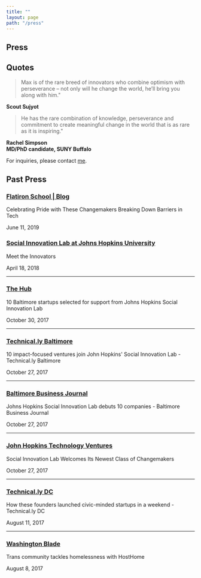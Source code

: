```yaml
---
title: ""
layout: page
path: "/press"
---
```

<h2>Press</h2>
<div>
<h2 class="header">Quotes</h2>
   <blockquote>Max is of the rare breed of innovators who combine optimism with perseverance – not only will he change the world, he’ll bring you along with him."</blockquote>
   <div class="right"><strong>Scout Sujyot</strong></div>
    <blockquote>He has the rare combination of knowledge, perseverance and commitment to create meaningful change in the world that is as rare as it is inspiring."</blockquote>
   <div class="right"><strong>Rachel Simpson<br /></strong><strong>MD/PhD candidate, </strong><strong>SUNY Buffalo</strong></div>
<div>

<p>For inquiries, please contact <a href="mailto:max@smartlogic.io">me</a>.</p>

<h2 class="header">Past Press</h2>

<!-- Flatiron School Blog Post For Pride -->
<a href="http://bit.ly/2WCSxs1">
    <h3 class ="presstitle">Flatiron School | Blog</h3></a>

<div class = "grid-x">
    <p class = "cell large-15 small-15">Celebrating Pride with  These Changemakers Breaking Down Barriers in Tech</p>
    <p class = "date cell large-5 small-5">June 11, 2019</p>
</div>
<!-- SIL Medium Article -->
<a href = "https://bit.ly/2HJIF9W">
    <h3 class = "presstitle">Social Innovation Lab at Johns Hopkins University</h3>
</a>
<div class = "grid-x">
    <p class = "cell large-15 small-15">Meet the Innovators</p>
    <p class = "date cell large-5 small-5">April 18, 2018</p>
</div>
<hr>
<!-- The Hub -->
<a href = "http://bit.ly/2iO0tIO">
    <h3 class = "presstitle">The Hub</h3>
</a>
<div class = "grid-x">
    <p class = "cell large-15 small-15">10 Baltimore startups selected for support from Johns Hopkins Social Innovation Lab</p>
    <p class = "date cell large-5 small-5">October 30, 2017</p>
</div>
<hr>
<!-- Technical.ly Baltimore -->
<a href = "http://bit.ly/2ySxCcH">
    <h3 class = "presstitle">Technical.ly Baltimore</h3>
</a>
<div class = "grid-x">
    <p class = "cell large-15 small-15">10 impact-focused ventures join John Hopkins' Social Innovation Lab - Technical.ly Baltimore</p>
    <p class = "date cell large-5 small-5">October 27, 2017</p>
</div>
<hr>
<!-- Baltimore Business Journal -->
<a href = "http://bit.ly/2AoUezv">
    <h3 class = "presstitle">Baltimore Business Journal</h3>
</a>
<div class = "grid-x">
    <p class = "cell large-15 small-15">Johns Hopkins Social Innovation Lab debuts 10 companies - Baltimore Business Journal</p>
    <p class = "date cell large-5 small-5">October 27, 2017</p>
</div>
<hr>
<!-- Hopkins Social Innovation Lab -->
<a href = "http://bit.ly/2A8nLfL">
    <h3 class = "presstitle">John Hopkins Technology Ventures</h3>
</a>
<div class = "grid-x">
    <p class = "cell large-15 small-15">Social Innovation Lab Welcomes Its Newest Class of Changemakers</p>
    <p class = "date cell large-5 small-5">October 27, 2017</p>
</div>
<hr>
<!-- Technical.ly DC -->
<a href = "http://bit.ly/2uxFTNU">
    <h3 class = "presstitle">Technical.ly DC</h3>
</a>
<div class = "grid-x">
    <p class = "cell large-15 small-15">How these founders launched civic-minded startups in a weekend - Technical.ly DC</p>
    <p class = "date cell large-5 small-5">August 11, 2017</p>
</div>
<hr>
<!-- Washington Blade -->
<a href = "http://bit.ly/2wIDwbI">
    <h3 class = "presstitle">Washington Blade</h3>
</a>
<div class = "grid-x">
    <p class = "cell large-15 small-15">Trans community tackles homelessness with HostHome</p>
    <p class = "date cell large-5 small-5">August 8, 2017</p>
</div>
</div>
